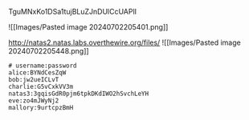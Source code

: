 
TguMNxKo1DSa1tujBLuZJnDUlCcUAPlI


![[Images/Pasted image 20240702205401.png]]

http://natas2.natas.labs.overthewire.org/files/
![[Images/Pasted image 20240702205448.png]]

```
# username:password
alice:BYNdCesZqW
bob:jw2ueICLvT
charlie:G5vCxkVV3m
natas3:3gqisGdR0pjm6tpkDKdIWO2hSvchLeYH
eve:zo4mJWyNj2
mallory:9urtcpzBmH
```